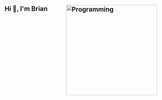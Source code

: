 ## Hi 👋, I'm Brian <img align="right" alt="Programming" width="300" src="https://cdn.dribbble.com/users/1162077/screenshots/4681897/media/e612f71d1ebbfb407dd5d045c219407e.gif">



<!--
**bkbrock59/bkbrock59** is a ✨ _special_ ✨ repository because its `README.md` (this file) appears on your GitHub profile.

Here are some ideas to get you started:

- 🔭 I’m currently working on ...
- 🌱 I’m currently learning ...
- 👯 I’m looking to collaborate on ...
- 🤔 I’m looking for help with ...
- 💬 Ask me about ...
- 📫 How to reach me: ...
- 😄 Pronouns: ...
- ⚡ Fun fact: ...
-->
